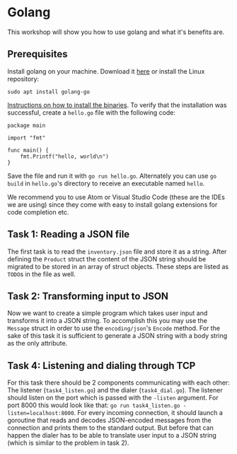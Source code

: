 # Golang

This workshop will show you how to use golang and what it's benefits are.

## Prerequisites

Install golang on your machine. Download it [here](https://golang.org/dl/) or install the Linux repository: 

`sudo apt install golang-go`

[Instructions on how to install the binaries](https://golang.org/doc/install). To verify that the installation was successful, create a `hello.go` file with the following code:

```
package main

import "fmt"

func main() {
	fmt.Printf("hello, world\n")
}
```


Save the file and run it with `go run hello.go`. Alternately you can use `go build` in `hello.go`'s directory to receive an executable named `hello`.

We recommend you to use Atom or Visual Studio Code (these are the IDEs we are using) since they come with easy to install golang extensions for code completion etc.

## Task 1: Reading a JSON file

The first task is to read the `inventory.json` file and store it as a string. After defining the `Product` struct the content of the JSON string should be migrated to be stored in an array of struct objects. These steps are listed as `TODO`s in the file as well.

## Task 2: Transforming input to JSON

Now we want to create a simple program which takes user input and transforms it into a JSON string. To accomplish this you may use the `Message` struct in order to use the `encoding/json`'s `Encode` method. For the sake of this task it is sufficient to generate a JSON string with a body string as the only attribute.

## Task 4: Listening and dialing through TCP

For this task there should be 2 components communicating with each other: The listener (`task4_listen.go`) and the dialer (`task4_dial.go`). The listener should listen on the port which is passed with the `-listen` argument. For port 8000 this would look like that: `go run task4_listen.go -listen=localhost:8000`. For every incoming connection, it should launch a goroutine that reads and decodes JSON-encoded messages from the connection and prints them to the standard output.
But before that can happen the dialer has to be able to translate user input to a JSON string (which is similar to the problem in task 2).
